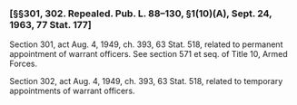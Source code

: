 ### [§§301, 302. Repealed. Pub. L. 88–130, §1(10)(A), Sept. 24, 1963, 77 Stat. 177] ###

Section 301, act Aug. 4, 1949, ch. 393, 63 Stat. 518, related to permanent appointment of warrant officers. See section 571 et seq. of Title 10, Armed Forces.

Section 302, act Aug. 4, 1949, ch. 393, 63 Stat. 518, related to temporary appointments of warrant officers.